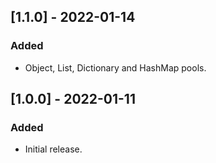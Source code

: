 ## [1.1.0] - 2022-01-14

### Added
- Object, List, Dictionary and HashMap pools.

## [1.0.0] - 2022-01-11

### Added
- Initial release.